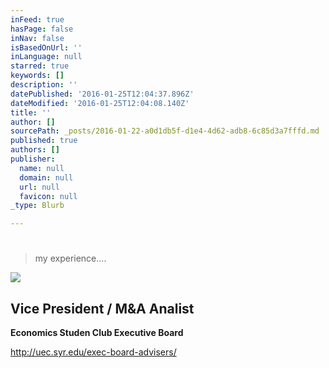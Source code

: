 ```yaml
---
inFeed: true
hasPage: false
inNav: false
isBasedOnUrl: ''
inLanguage: null
starred: true
keywords: []
description: ''
datePublished: '2016-01-25T12:04:37.896Z'
dateModified: '2016-01-25T12:04:08.140Z'
title: ''
author: []
sourcePath: _posts/2016-01-22-a0d1db5f-d1e4-4d62-adb8-6c85d3a7fffd.md
published: true
authors: []
publisher:
  name: null
  domain: null
  url: null
  favicon: null
_type: Blurb

---
```

# 

## 
> 
> my experience....

![](https://s3-us-west-2.amazonaws.com/the-grid-img/p/b2ed97d8bb00beb2eededfec6b8c9afe94202065.jpg)

## Vice President / M&A Analist

**Economics Studen Club Executive Board**

http://uec.syr.edu/exec-board-advisers/